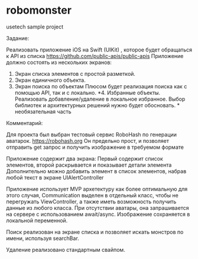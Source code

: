 # robomonster
usetech sample project

Задание:

Реализовать приложение iOS на Swift (UIKit) , которое будет обращаться к API из списка
https://github.com/public-apis/public-apis
Приложение должно состоять из нескольких экранов: 
1. Экран списка элементов с простой разметкой.
2. Экран единичного объекта.
3. Экран поиска по объектам
Плюсом будет реализация поиска как с помощью API, так и с локально.
*4. Избранные объекты.
Реализовать добавление/удаление в локальное избранное.
Выбор библиотек и архитектурных решений нужно будет обосновать. * необязательная часть

Комментарий:

Для проекта был выбран тестовый сервис RoboHash по генерации аватарок. https://robohash.org
Он предельно прост, и позволяет отправить get запрос и получить изображение в требуемом формате

Приложение содержит два экрана:
Первый содержит список элементов, второй раскрывается и показывает детали элемента
Дополнительно можно добавить элемент в список элементов, набрав любой текст в экране UIAlertController

Приложение использует MVP архетектуру как более оптимальную для этого случая, 
Communication выделен в отдельный класс, чтобы не перегружать ViewController, 
а также иметь возможность получить данные из любого класса. При отсутствии аватары, она запрашивается на сервере с использованием await/async. Изображение сохраняется в локальной переменной.

Поиск реализован на экране списка и позволяет искать монстров по имени, используя searchBar. 

Удаление реализовано стандартным свайпом.





